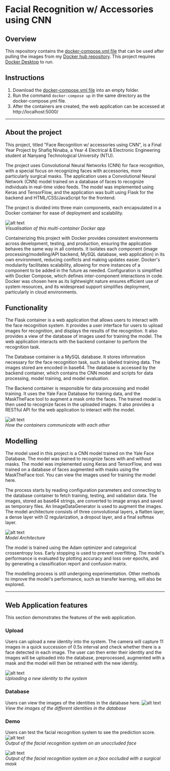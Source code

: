 # Facial Recognition w/ Accessories using CNN
## Overview
This repository contains the [docker-compose.yml file](docker-compose.yml) that can be used after pulling the images from my [Docker hub repository](https://hub.docker.com/r/shafiqninaba/fyp). This project requires [Docker Desktop](https://www.docker.com/products/docker-desktop/) to run.

## Instructions
1. Download the [docker-compose.yml file](docker-compose.yml) into an empty folder.
2. Run the command `docker-compose up` in the same directory as the docker-compose.yml file.
3. After the containers are created, the web application can be accessed at http://localhost:5000/

***
## About the project

This project, titled "Face Recognition w/ accessories using CNN", is a Final Year Project by Shafiq Ninaba, a Year 4 Electrical & Electronic Engineering student at Nanyang Technological University (NTU).

The project uses Convolutional Neural Networks (CNN) for face recognition, with a special focus on recognizing faces with accessories, more particularly surgical masks. The application uses a Convolutional Neural Network (CNN) model trained on a database of faces to recognize individuals in real-time video feeds. The model was implemented using Keras and TensorFlow, and the application was built using Flask for the backend and HTML/CSS/JavaScript for the frontend.

The project is divided into three main components, each encapsulated in a Docker container for ease of deployment and scalability.

![alt text](images/docker-visualisation.jpg "Docker Visualisation") <br>
_Visualisation of this multi-container Docker app_

Containerizing this project with Docker provides consistent environments across development, testing, and production, ensuring the application behaves the same way in all contexts. It isolates each component (image processing/modelling/API backend, MySQL database, web application) in its own environment, reducing conflicts and making updates easier. Docker's modularity facilitates scalability, allowing for more instances of a component to be added in the future as needed. Configuration is simplified with Docker Compose, which defines inter-component interactions in code. Docker was chosen here as its lightweight nature ensures efficient use of system resources, and its widespread support simplifies deployment, particularly in cloud environments.

## Functionality

The Flask container is a web application that allows users to interact with the face recognition system. It provides a user interface for users to upload images for recognition, and displays the results of the recognition. It also provides a view of the database of images used for training the model. The web application interacts with the backend container to perform the recognition task.

The Database container is a MySQL database. It stores information necessary for the face recognition task, such as labeled training data. The images stored are encoded in base64. The database is accessed by the backend container, which contains the CNN model and scripts for data processing, model training, and model evaluation.

The Backend container is responsible for data processing and model training. It uses the Yale Face Database for training data, and the MaskTheFace tool to augment a mask onto the faces. The trained model is then used to recognize faces in the uploaded images. It also provides a RESTful API for the web application to interact with the model.

![alt text](images/api-visualisation.jpg "Api Visualisation") <br>
_How the containers communicate with each other_

## Modelling
The model used in this project is a CNN model trained on the Yale Face Database. The model was trained to recognize faces with and without masks. The model was implemented using Keras and TensorFlow, and was trained on a database of faces augmented with masks using the MaskTheFace tool. You can view the images used for training the model here.

The process starts by reading configuration parameters and connecting to the database container to fetch training, testing, and validation data. The images, stored as base64 strings, are converted to image arrays and saved as temporary files. An ImageDataGenerator is used to augment the images. The model architecture consists of three convolutional layers, a flatten layer, a dense layer with l2 regularization, a dropout layer, and a final softmax layer.

![alt text](images/model-architecture.jpg "Model Architecture") <br>
_Model Architecture_

The model is trained using the Adam optimizer and categorical crossentropy loss. Early stopping is used to prevent overfitting. The model's performance is evaluated by plotting accuracy and loss over epochs, and by generating a classification report and confusion matrix.

The modelling process is still undergoing experimentation. Other methods to improve the model's performance, such as transfer learning, will also be explored.

***
## Web Application features
This section demonstrates the features of the web application.

### Upload
Users can upload a new identity into the system. The camera will capture 11 images in a quick succession of 0.5s interval and check whether there is a face detected in each image. The user can then enter their identity and the images will be uploaded into the database, preprocessed, augmented with a mask and the model will then be retrained with the new identity.

![alt text](images/upload.jpg "Upload Demonstration") <br>
_Uploading a new identity to the system_


### Database
Users can view the images of the identities in the database here.
![alt text](images/database.jpg "Database Demonstration") <br>
_View the images of the different identities in the database_

### Demo
Users can test the facial recognition system to see the prediction score.
![alt text](images/unmasked.jpg "Unmasked Demonstration") <br>
_Output of the facial recognition system on an unoccluded face_

![alt text](images/masked.jpg "Masked Demonstration") <br>
_Output of the facial recognition system on a face occluded with a surgical mask_





